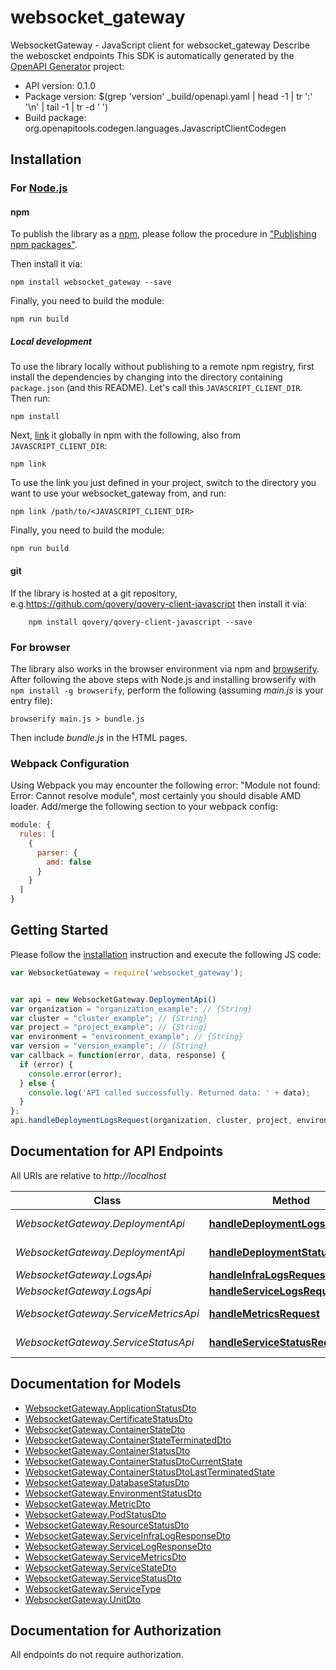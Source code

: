 # websocket_gateway

WebsocketGateway - JavaScript client for websocket_gateway
Describe the weboscket endpoints
This SDK is automatically generated by the [OpenAPI Generator](https://openapi-generator.tech) project:

- API version: 0.1.0
- Package version: $(grep &#39;version&#39; _build/openapi.yaml | head -1 | tr &#39;:&#39; &#39;\n&#39; | tail -1 | tr -d &#39; &#39;)
- Build package: org.openapitools.codegen.languages.JavascriptClientCodegen

## Installation

### For [Node.js](https://nodejs.org/)

#### npm

To publish the library as a [npm](https://www.npmjs.com/), please follow the procedure in ["Publishing npm packages"](https://docs.npmjs.com/getting-started/publishing-npm-packages).

Then install it via:

```shell
npm install websocket_gateway --save
```

Finally, you need to build the module:

```shell
npm run build
```

##### Local development

To use the library locally without publishing to a remote npm registry, first install the dependencies by changing into the directory containing `package.json` (and this README). Let's call this `JAVASCRIPT_CLIENT_DIR`. Then run:

```shell
npm install
```

Next, [link](https://docs.npmjs.com/cli/link) it globally in npm with the following, also from `JAVASCRIPT_CLIENT_DIR`:

```shell
npm link
```

To use the link you just defined in your project, switch to the directory you want to use your websocket_gateway from, and run:

```shell
npm link /path/to/<JAVASCRIPT_CLIENT_DIR>
```

Finally, you need to build the module:

```shell
npm run build
```

#### git

If the library is hosted at a git repository, e.g.https://github.com/qovery/qovery-client-javascript
then install it via:

```shell
    npm install qovery/qovery-client-javascript --save
```

### For browser

The library also works in the browser environment via npm and [browserify](http://browserify.org/). After following
the above steps with Node.js and installing browserify with `npm install -g browserify`,
perform the following (assuming *main.js* is your entry file):

```shell
browserify main.js > bundle.js
```

Then include *bundle.js* in the HTML pages.

### Webpack Configuration

Using Webpack you may encounter the following error: "Module not found: Error:
Cannot resolve module", most certainly you should disable AMD loader. Add/merge
the following section to your webpack config:

```javascript
module: {
  rules: [
    {
      parser: {
        amd: false
      }
    }
  ]
}
```

## Getting Started

Please follow the [installation](#installation) instruction and execute the following JS code:

```javascript
var WebsocketGateway = require('websocket_gateway');


var api = new WebsocketGateway.DeploymentApi()
var organization = "organization_example"; // {String} 
var cluster = "cluster_example"; // {String} 
var project = "project_example"; // {String} 
var environment = "environment_example"; // {String} 
var version = "version_example"; // {String} 
var callback = function(error, data, response) {
  if (error) {
    console.error(error);
  } else {
    console.log('API called successfully. Returned data: ' + data);
  }
};
api.handleDeploymentLogsRequest(organization, cluster, project, environment, version, callback);

```

## Documentation for API Endpoints

All URIs are relative to *http://localhost*

Class | Method | HTTP request | Description
------------ | ------------- | ------------- | -------------
*WebsocketGateway.DeploymentApi* | [**handleDeploymentLogsRequest**](docs/DeploymentApi.md#handleDeploymentLogsRequest) | **GET** /deployment/logs | 
*WebsocketGateway.DeploymentApi* | [**handleDeploymentStatusRequest**](docs/DeploymentApi.md#handleDeploymentStatusRequest) | **GET** /deployment/status | 
*WebsocketGateway.LogsApi* | [**handleInfraLogsRequest**](docs/LogsApi.md#handleInfraLogsRequest) | **GET** /infra/logs | 
*WebsocketGateway.LogsApi* | [**handleServiceLogsRequest**](docs/LogsApi.md#handleServiceLogsRequest) | **GET** /service/logs | 
*WebsocketGateway.ServiceMetricsApi* | [**handleMetricsRequest**](docs/ServiceMetricsApi.md#handleMetricsRequest) | **GET** /service/metrics | 
*WebsocketGateway.ServiceStatusApi* | [**handleServiceStatusRequest**](docs/ServiceStatusApi.md#handleServiceStatusRequest) | **GET** /service/status | 


## Documentation for Models

 - [WebsocketGateway.ApplicationStatusDto](docs/ApplicationStatusDto.md)
 - [WebsocketGateway.CertificateStatusDto](docs/CertificateStatusDto.md)
 - [WebsocketGateway.ContainerStateDto](docs/ContainerStateDto.md)
 - [WebsocketGateway.ContainerStateTerminatedDto](docs/ContainerStateTerminatedDto.md)
 - [WebsocketGateway.ContainerStatusDto](docs/ContainerStatusDto.md)
 - [WebsocketGateway.ContainerStatusDtoCurrentState](docs/ContainerStatusDtoCurrentState.md)
 - [WebsocketGateway.ContainerStatusDtoLastTerminatedState](docs/ContainerStatusDtoLastTerminatedState.md)
 - [WebsocketGateway.DatabaseStatusDto](docs/DatabaseStatusDto.md)
 - [WebsocketGateway.EnvironmentStatusDto](docs/EnvironmentStatusDto.md)
 - [WebsocketGateway.MetricDto](docs/MetricDto.md)
 - [WebsocketGateway.PodStatusDto](docs/PodStatusDto.md)
 - [WebsocketGateway.ResourceStatusDto](docs/ResourceStatusDto.md)
 - [WebsocketGateway.ServiceInfraLogResponseDto](docs/ServiceInfraLogResponseDto.md)
 - [WebsocketGateway.ServiceLogResponseDto](docs/ServiceLogResponseDto.md)
 - [WebsocketGateway.ServiceMetricsDto](docs/ServiceMetricsDto.md)
 - [WebsocketGateway.ServiceStateDto](docs/ServiceStateDto.md)
 - [WebsocketGateway.ServiceStatusDto](docs/ServiceStatusDto.md)
 - [WebsocketGateway.ServiceType](docs/ServiceType.md)
 - [WebsocketGateway.UnitDto](docs/UnitDto.md)


## Documentation for Authorization

All endpoints do not require authorization.

